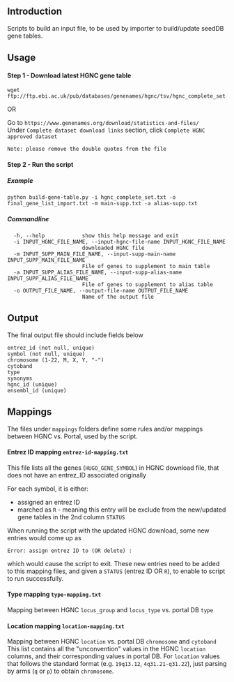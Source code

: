 ## Introduction

Scripts to build an input file, to be used by importer to build/update seedDB gene tables.

## Usage

#### Step 1 - Download latest HGNC gene table

```
wget ftp://ftp.ebi.ac.uk/pub/databases/genenames/hgnc/tsv/hgnc_complete_set.txt
```

OR

Go to `https://www.genenames.org/download/statistics-and-files/`  
Under `Complete dataset download links` section, click `Complete HGNC approved dataset`  

```Note: please remove the double quotes from the file```

#### Step 2 - Run the script

##### Example
```
python build-gene-table.py -i hgnc_complete_set.txt -o final_gene_list_import.txt -m main-supp.txt -a alias-supp.txt
```
##### Commandline
```
  -h, --help            show this help message and exit
  -i INPUT_HGNC_FILE_NAME, --input-hgnc-file-name INPUT_HGNC_FILE_NAME
                        downloaded HGNC file
  -m INPUT_SUPP_MAIN_FILE_NAME, --input-supp-main-name INPUT_SUPP_MAIN_FILE_NAME
                        File of genes to supplement to main table
  -a INPUT_SUPP_ALIAS_FILE_NAME, --input-supp-alias-name INPUT_SUPP_ALIAS_FILE_NAME
                        File of genes to supplement to alias table
  -o OUTPUT_FILE_NAME, --output-file-name OUTPUT_FILE_NAME
                        Name of the output file
```

## Output

The final output file should include fields below

```
entrez_id (not null, unique)
symbol (not null, unique)
chromosome (1-22, M, X, Y, "-")
cytoband
type
synonyms
hgnc_id (unique)
ensembl_id (unique)
```

## Mappings
The files under `mappings` folders define some rules and/or mappings between HGNC vs. Portal, used by the script. 

#### Entrez ID mapping `entrez-id-mapping.txt`

This file lists all the genes (`HUGO_GENE_SYMBOL`) in HGNC download file, that does not have an entrez_ID associated originally

For each symbol, it is either:
- assigned an entrez ID
- marched as `R` - meaning this entry will be exclude from the new/updated gene tables
in the 2nd column `STATUS`

When running the script with the updated HGNC download, some new entries would come up as 
```
Error: assign entrez ID to (OR delete) :
```
which would cause the script to exit. 
These new entries need to be added to this mapping files, and given a `STATUS` (entrez ID OR `R`),
to enable to script to run successfully. 

#### Type mapping `type-mapping.txt`
Mapping between HGNC `locus_group` and `locus_type` vs. portal DB `type`

#### Location mapping `location-mapping.txt`
Mapping between HGNC `location` vs. portal DB `chromosome` and `cytoband`
This list contains all the "unconvention" values in the HGNC `location` columns, and their corresponding values in portal DB. 
For `location` values that follows the standard format (e.g. `19q13.12`, `4q31.21-q31.22`), just parsing by arms (`q` or `p`) to obtain `chromosome`.
